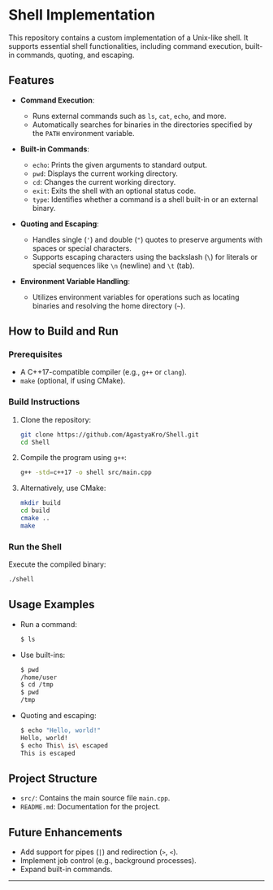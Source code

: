 
# Shell Implementation

This repository contains a custom implementation of a Unix-like shell. It supports essential shell functionalities, including command execution, built-in commands, quoting, and escaping.

## Features

- **Command Execution**:
  - Runs external commands such as `ls`, `cat`, `echo`, and more.
  - Automatically searches for binaries in the directories specified by the `PATH` environment variable.

- **Built-in Commands**:
  - `echo`: Prints the given arguments to standard output.
  - `pwd`: Displays the current working directory.
  - `cd`: Changes the current working directory.
  - `exit`: Exits the shell with an optional status code.
  - `type`: Identifies whether a command is a shell built-in or an external binary.

- **Quoting and Escaping**:
  - Handles single (`'`) and double (`"`) quotes to preserve arguments with spaces or special characters.
  - Supports escaping characters using the backslash (`\`) for literals or special sequences like `\n` (newline) and `\t` (tab).

- **Environment Variable Handling**:
  - Utilizes environment variables for operations such as locating binaries and resolving the home directory (`~`).

## How to Build and Run

### Prerequisites
- A C++17-compatible compiler (e.g., `g++` or `clang`).
- `make` (optional, if using CMake).

### Build Instructions
1. Clone the repository:
   ```bash
   git clone https://github.com/AgastyaKro/Shell.git
   cd Shell
   ```
2. Compile the program using `g++`:
   ```bash
   g++ -std=c++17 -o shell src/main.cpp
   ```

3. Alternatively, use CMake:
   ```bash
   mkdir build
   cd build
   cmake ..
   make
   ```

### Run the Shell
Execute the compiled binary:
```bash
./shell
```

## Usage Examples

- Run a command:
  ```bash
  $ ls
  ```
- Use built-ins:
  ```bash
  $ pwd
  /home/user
  $ cd /tmp
  $ pwd
  /tmp
  ```
- Quoting and escaping:
  ```bash
  $ echo "Hello, world!"
  Hello, world!
  $ echo This\ is\ escaped
  This is escaped
  ```

## Project Structure

- `src/`: Contains the main source file `main.cpp`.
- `README.md`: Documentation for the project.

## Future Enhancements

- Add support for pipes (`|`) and redirection (`>`, `<`).
- Implement job control (e.g., background processes).
- Expand built-in commands.

---
